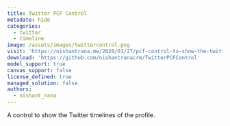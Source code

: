 ```yaml
---
title: Twitter PCF Control
metadate: hide
categories:
  - twitter
  - timeline
image: /assets/images/twittercontrol.png
visit: 'https://nishantrana.me/2020/01/27/pcf-control-to-show-the-twitter-profile-timelines/'
download: 'https://github.com/nishantranacrm/TwitterPCFControl'
model_support: true
canvas_support: false
license_defined: true
managed_solution: false
authors:
  - nishant_rana
---
```

A control to show the Twitter timelines of the profile.
